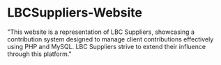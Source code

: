 # LBCSuppliers-Website
"This website is a representation of LBC Suppliers, showcasing a contribution system designed to manage client contributions effectively using PHP and MySQL. LBC Suppliers strive to extend their influence through this platform."
